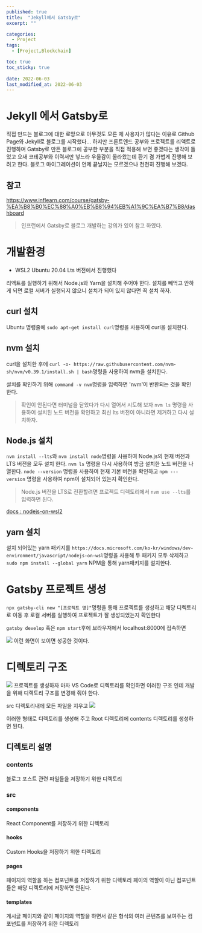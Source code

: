 ```yaml
---
published: true
title:  "Jekyll에서 Gatsby로"
excerpt: ""

categories:
  - Project
tags:
  - [Project,Blockchain]

toc: true
toc_sticky: true
 
date: 2022-06-03
last_modified_at: 2022-06-03
---
```


# Jekyll 에서 Gatsby로

직접 만드는 블로그에 대한 로망으로 아무것도 모른 체 사용자가 많다는 이유로 Github Page와 Jekyll로 블로그를 시작했다... 하지만 프론트엔드 공부와 프로젝트를 리액트로 진행하며 Gatsby로 만든 블로그에 공부한 부분을 직접 적용해 보면 좋겠다는 생각이 들었고 요새 코테공부와 이력서만 넣느라 우울감이 올라왔는데 환기 겸 가볍게 진행해 보려고 한다. 블로그 마이그레이션이 언제 끝날지는 모르겠으나 천천히 진행해 보겠다.

## 참고
<https://www.inflearn.com/course/gatsby-%EA%B8%B0%EC%88%A0%EB%B8%94%EB%A1%9C%EA%B7%B8/dashboard>
> 인프런에서 Gatsby로 블로그 개발하는 강의가 있어 참고 하였다.

# 개발환경

- WSL2 Ubuntu 20.04 Lts 버전에서 진행했다

리액트를 실행하기 위해서 Node.js와 Yarn을 설치해 주어야 한다. 설치를 빼먹고 안하게 되면 로컬 서버가 실행되지 않으니 설치가 되어 있지 않다면 꼭 설치 하자.

## curl 설치

Ubuntu 명령줄에 ```sudo apt-get install curl```명령을 사용하여 curl을 설치한다.

## nvm 설치

curl을 설치한 후에 ```curl -o- https://raw.githubusercontent.com/nvm-sh/nvm/v0.39.1/install.sh | bash```명령을 사용하여 nvm을 설치한다.

설치를 확인하기 위해 ```command -v nvm```명령을 입력하면 'nvm'이 반환되는 것을 확인 한다.
> 확인이 안된다면 터미널을 닫았다가 다시 열어서 시도해 보자
```nvm ls``` 명령을 사용하여 설치된 노드 버전을 확인하고 최신 lts 버전이 아니라면 제거하고 다시 설치하자.

## Node.js 설치

```nvm install --lts```와 ```nvm install node```명령을 사용하여 Node.js의 현재 버전과 LTS 버전을 모두 설치 한다.
```nvm ls``` 명령을 다시 사용하여 방금 설치한 노드 버전을 나열한다.
```node --version``` 명령을 사용하여 현재 기본 버전을 확인하고 ```npm ---version``` 명령을 사용하여 npm이 설치되어 있는지 확인한다.

> Node.js 버전을 LTS로 전환할려면 프로젝트 디렉토리에서 ```nvm use --lts```를 입력하면 된다.

[docs : nodejs-on-wsl2 ](https://docs.microsoft.com/ko-kr/windows/dev-environment/javascript/nodejs-on-wsl)

## yarn 설치

설치 되어있는 yarn 패키지를
```https://docs.microsoft.com/ko-kr/windows/dev-environment/javascript/nodejs-on-wsl```명령을 사용해 두 패키지 모두 삭제하고
```sudo npm install --global yarn``` NPM을 통해 yarn패키지를 설치한다.

# Gatsby 프로젝트 생성

```npx gatsby-cli new "[프로젝트 명]"```명령을 통해 프로젝트를 생성하고 해당 디렉토리로 이동 후 로컬 서버를 실행하여 프로젝트가 잘 생성되었는지 확인한다

```gatsby develop``` 혹은 ```npm start```후에
브라우저에서 localhost:8000에 접속하면 

<image src="https://user-images.githubusercontent.com/93482597/171681769-0343cf48-04ea-4390-acfe-ccf940cb358d.png"/>
이런 화면이 보이면 성공한 것이다.

# 디렉토리 구조

<image src="https://user-images.githubusercontent.com/93482597/171682475-ded59bb1-67c0-48ea-b199-1ea7b4dda9b4.png"/>
프로젝트를 생성하자 마자 VS Code로 디렉토리를 확인하면 이러한 구조 인데 개발을 위해 디렉토리 구조를 변경해 줘야 한다.

src 디렉토리내에 모든 파일을 지우고
<image src = "https://user-images.githubusercontent.com/93482597/171685809-1c091607-1c6b-41ef-87b7-422484c6070d.png"/>

이러한 형태로 디렉토리를 생성해 주고 Root 디렉토리에 contents 디렉토리를 생성하면 된다.

## 디렉토리 설명

### contents
블로그 포스트 관련 파일들을 저장하기 위한 디렉토리

### src
#### components
React Component를 저장하기 위한 디렉토리
#### hooks
Custom Hooks을 저장하기 위한 디렉토리
#### pages
페이지의 역할을 하는 컴포넌트를 저장하기 위한 디렉토리 페이의 역할이 아닌 컴포넌트들은 해당 디렉토리에 저장하면 안된다.
#### templates
게시글 페이지와 같이 페이지의 역할을 하면서 같은 형식의 여러 콘텐츠를 보여주는 컴포넌트를 저장하기 위한 디렉토리